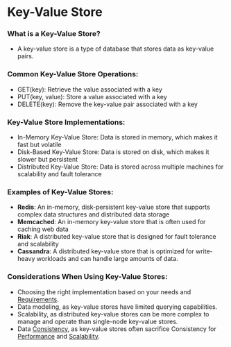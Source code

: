 # Key-Value Store

### What is a Key-Value Store?

-   A key-value store is a type of database that stores data as key-value pairs.

### Common Key-Value Store Operations:

-   GET(key): Retrieve the value associated with a key
-   PUT(key, value): Store a value associated with a key
-   DELETE(key): Remove the key-value pair associated with a key

### Key-Value Store Implementations:

-   In-Memory Key-Value Store: Data is stored in memory, which makes it fast but volatile
-   Disk-Based Key-Value Store: Data is stored on disk, which makes it slower but persistent
-   Distributed Key-Value Store: Data is stored across multiple machines for scalability and fault tolerance

### Examples of Key-Value Stores:

-   **Redis**: An in-memory, disk-persistent key-value store that supports complex data structures and distributed data storage
-   **Memcached**: An in-memory key-value store that is often used for caching web data
-   **Riak**: A distributed key-value store that is designed for fault tolerance and scalability
-   **Cassandra**: A distributed key-value store that is optimized for write-heavy workloads and can handle large amounts of data.

### Considerations When Using Key-Value Stores:

-   Choosing the right implementation based on your needs and [Requirements](/glossary/requirements.md).
-   Data modeling, as key-value stores have limited querying capabilities.
-   Scalability, as distributed key-value stores can be more complex to manage and operate than single-node key-value stores.
-   Data [Consistency](/glossary/consistency.md), as key-value stores often sacrifice Consistency for [Performance](/glossary/performance.md) and [Scalability](/glossary/scalability.md).